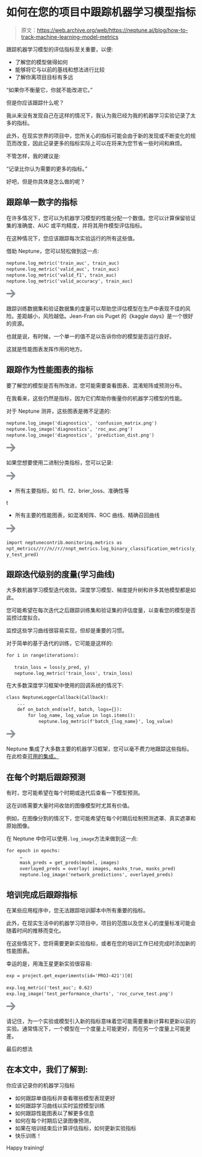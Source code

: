 # 如何在您的项目中跟踪机器学习模型指标

> 原文：<https://web.archive.org/web/https://neptune.ai/blog/how-to-track-machine-learning-model-metrics>

跟踪机器学习模型的评估指标至关重要，以便:

*   了解您的模型做得如何
*   能够将它与以前的基线和想法进行比较
*   了解你离项目目标有多远

“如果你不衡量它，你就不能改进它。”

但是你应该跟踪什么呢？

我从来没有发现自己在这样的情况下，我认为我已经为我的机器学习实验记录了太多的指标。

此外，在现实世界的项目中，您所关心的指标可能会由于新的发现或不断变化的规范而改变，因此记录更多的指标实际上可以在将来为您节省一些时间和麻烦。

不管怎样，我的建议是:

“记录比你认为需要的更多的指标。”

好吧，但是你具体是怎么做的呢？

## 跟踪单一数字的指标

在许多情况下，您可以为机器学习模型的性能分配一个数值。您可以计算保留验证集的准确度、AUC 或平均精度，并将其用作模型评估指标。

在这种情况下，您应该跟踪每次实验运行的所有这些值。

借助 Neptune，您可以轻松做到这一点:

```
neptune.log_metric('train_auc', train_auc)
neptune.log_metric('valid_auc', train_auc)
neptune.log_metric('valid_f1', train_auc)
neptune.log_metric('valid_accuracy', train_auc)

```

![](img/c3f798d0d0722b36a787440f47f3a16c.png)

跟踪训练数据集和验证数据集的度量可以帮助您评估模型在生产中表现不佳的风险。差距越小，风险越低。Jean-Fran ois Puget 的《kaggle days》是一个很好的资源。

也就是说，有时候，一个单一的值不足以告诉你你的模型是否运行良好。

这就是性能图表发挥作用的地方。

## 跟踪作为性能图表的指标

要了解您的模型是否有所改进，您可能需要查看图表、混淆矩阵或预测分布。

在我看来，这些仍然是指标，因为它们帮助你衡量你的机器学习模型的性能。

对于 Neptune 测井，这些图表是微不足道的:

```
neptune.log_image('diagnostics', 'confusion_matrix.png')
neptune.log_image('diagnostics', 'roc_auc.png')
neptune.log_image('diagnostics', 'prediction_dist.png')

```

![](img/c3f798d0d0722b36a787440f47f3a16c.png)

如果您想要使用二进制分类指标，您可以记录:

![](img/c3f798d0d0722b36a787440f47f3a16c.png)

*   所有主要指标，如 f1、f2、brier_loss、准确性等

t

*   所有主要的性能图表，如混淆矩阵、ROC 曲线、精确召回曲线

![](img/c3f798d0d0722b36a787440f47f3a16c.png)

```
import neptunecontrib.monitoring.metrics as npt_metrics//r//n//r//nnpt_metrics.log_binary_classification_metrics(y_test, y_test_pred)

```

## 跟踪迭代级别的度量(学习曲线)

大多数机器学习模型迭代收敛。深度学习模型、梯度提升树和许多其他模型都是如此。

您可能希望在每次迭代之后跟踪训练集和验证集的评估度量，以查看您的模型是否监控过度拟合。

监控这些学习曲线很容易实现，但却是重要的习惯。

对于简单的基于迭代的训练，它可能是这样的:

```
for i in range(iterations):

   train_loss = loss(y_pred, y)
   neptune.log_metric('train_loss', train_loss)
```

在大多数深度学习框架中使用的回调系统的情况下:

```
class NeptuneLoggerCallback(Callback):
    ...
    def on_batch_end(self, batch, logs={}):
        for log_name, log_value in logs.items():
            neptune.log_metric(f'batch_{log_name}', log_value)
```

![](img/c3f798d0d0722b36a787440f47f3a16c.png)

Neptune 集成了大多数主要的机器学习框架，您可以毫不费力地跟踪这些指标。在此检查[可用的集成。](https://web.archive.org/web/20221206012745/https://docs.neptune.ai/)

## 在每个时期后跟踪预测

有时，您可能希望在每个时期或迭代后查看一下模型预测。

这在训练需要大量时间收敛的图像模型时尤其有价值。

例如，在图像分割的情况下，您可能希望在每个时期后绘制预测遮罩、真实遮罩和原始图像。

在 Neptune 中你可以使用`.log_image`方法来做到这一点:

```
for epoch in epochs:
     …
     mask_preds = get_preds(model, images)
     overlayed_preds = overlay( images, masks_true, masks_pred)
     neptune.log_image('network_predictions', overlayed_preds)
```

## 培训完成后跟踪指标

在某些应用程序中，您无法跟踪培训脚本中所有重要的指标。

此外，在现实生活中的机器学习项目中，项目的范围以及您关心的度量标准可能会随着时间的推移而变化。

在这些情况下，您将需要更新实验指标，或者在您的培训工作已经完成时添加新的性能图表。

幸运的是，用海王星更新实验很容易:

```
exp = project.get_experiments(id='PROJ-421')[0]

exp.log_metric('test_auc'; 0.62)
exp.log_image('test_performance_charts', 'roc_curve_test.png')
```

![](img/c3f798d0d0722b36a787440f47f3a16c.png)

请记住，为一个实验或模型引入新的指标意味着您可能需要重新计算和更新以前的实验。通常情况下，一个模型在一个度量上可能更好，而在另一个度量上可能更差。

最后的想法

## 在本文中，我们了解到:

你应该记录你的机器学习指标

*   如何跟踪单值指标并查看哪些模型表现更好
*   如何跟踪学习曲线以实时监控模型训练
*   如何跟踪性能图表以了解更多信息
*   如何在每个时期后记录图像预测，
*   如果在培训结束后计算评估指标，如何更新实验指标
*   快乐训练！

Happy training!